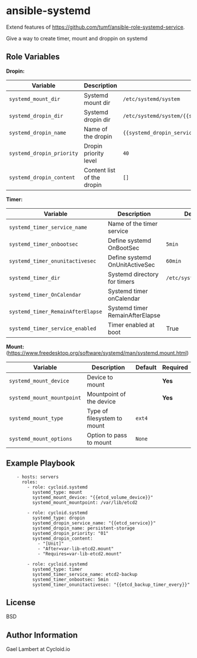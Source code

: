 ansible-systemd
===============

Extend features of https://github.com/tumf/ansible-role-systemd-service.

Give a way to create timer, mount and droppin on systemd

Role Variables
--------------

**Dropin:**

| **Variable**              | **Description**            | **Default**                                                     |
|---------------------------|----------------------------|-----------------------------------------------------------------|
| `systemd_mount_dir`       | Systemd mount dir          | `/etc/systemd/system`                                           |
| `systemd_dropin_dir`      | Systemd dropin dir         | `/etc/systemd/system/{{systemd_dropin_service_name}}.service.d` |
| `systemd_dropin_name`     | Name of the dropin         | `{{systemd_dropin_service_name}}`                               |
| `systemd_dropin_priority` | Dropin priority level      | `40`                                                            |
| `systemd_dropin_content`  | Content list of the dropin | `[]`                                                            |

**Timer:**

| **Variable**                      | **Description**                 | **Default**           | **Required** |
|-----------------------------------|---------------------------------|-----------------------|--------------|
| `systemd_timer_service_name`      | Name of the timer service       |                       | **Yes**      |
| `systemd_timer_onbootsec`         | Define systemd OnBootSec        | `5min`                |              |
| `systemd_timer_onunitactivesec`   | Define systemd OnUnitActiveSec  | `60min`               |              |
| `systemd_timer_dir`               | Systemd directory for timers    | `/etc/systemd/system` |              |
| `systemd_timer_OnCalendar`        | Systemd timer onCalendar        |                       |              |
| `systemd_timer_RemainAfterElapse` | Systemd timer RemainAfterElapse |                       |              |
| `systemd_timer_service_enabled`   | Timer enabled at boot           | True                  |              |


**Mount:** (https://www.freedesktop.org/software/systemd/man/systemd.mount.html)

| **Variable**               | **Description**             | **Default** | **Required** |
|----------------------------|-----------------------------|-------------|--------------|
| `systemd_mount_device`     | Device to mount             |             | **Yes**      |
| `systemd_mount_mountpoint` | Mountpoint of the device    |             | **Yes**      |
| `systemd_mount_type`       | Type of filesystem to mount | `ext4`      |              |
| `systemd_mount_options`    | Option to pass to mount     | `None`      |              |

Example Playbook
----------------

```
    - hosts: servers
      roles:
        - role: cycloid.systemd
          systemd_type: mount
          systemd_mount_device: "{{etcd_volume_device}}"
          systemd_mount_mountpoint: /var/lib/etcd2

        - role: cycloid.systemd
          systemd_type: dropin
          systemd_dropin_service_name: "{{etcd_service}}"
          systemd_dropin_name: persistent-storage
          systemd_dropin_priority: "01"
          systemd_dropin_content:
            - "[Unit]"
            - "After=var-lib-etcd2.mount"
            - "Requires=var-lib-etcd2.mount"

        - role: cycloid.systemd
          systemd_type: timer
          systemd_timer_service_name: etcd2-backup
          systemd_timer_onbootsec: 5min
          systemd_timer_onunitactivesec: "{{etcd_backup_timer_every}}"
```

License
-------

BSD

Author Information
------------------

Gael Lambert at Cycloid.io
